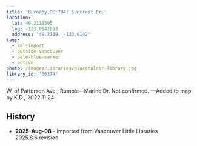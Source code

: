 ```yaml
---
title: 'Burnaby,BC:7943 Suncrest Dr.'
location:
  lat: 49.2118505
  lng: -123.0142093
  address: '49.2119, -123.0142'
tags:
  - kml-import
  - outside-vancouver
  - pale-blue-marker
  - active
photo: /images/libraries/placeholder-library.jpg
library_id: '00374'
---
```

W. of Patterson Ave., Rumble—Marine Dr.
Not confirmed.
—Added to map by K.D., 2022 11 24.  

## History
- **2025-Aug-08** - Imported from Vancouver Little Libraries 2025.8.6.revision
